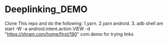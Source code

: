 # Deeplinking_DEMO

Clone This repo and do the following:
1.yarn.
2.yarn android.
3. adb shell am start -W -a android.intent.action.VIEW -d "https://shram.com/home/first/190" com.demo for trying links
